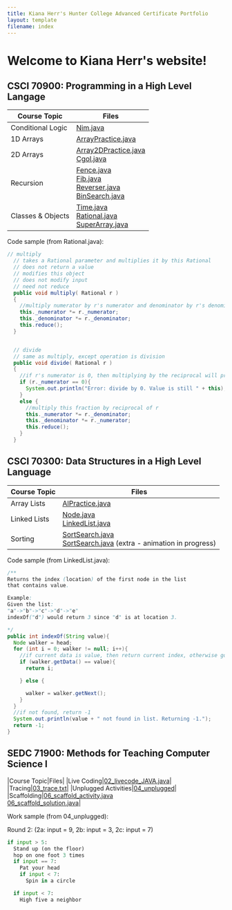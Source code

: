 ```yaml
---
title: Kiana Herr's Hunter College Advanced Certificate Portfolio
layout: template
filename: index
--- 
```


# Welcome to Kiana Herr's website!

## CSCI 70900: Programming in a High Level Langage

|Course Topic|Files|
|------------|-----|
|Conditional Logic|[Nim.java](CSCI70900/Nim)
|1D Arrays|[ArrayPractice.java](CSCI70900/ArrayPractice)|
|2D Arrays|[Array2DPractice.java]()<br />[Cgol.java](CSCI70900/Cgol)|
|Recursion|[Fence.java]()<br />[Fib.java](CSCI70900/Fib)<br />[Reverser.java](CSCI70900/Reverser)<br />[BinSearch.java](CSCI70900/BinSearch)|
|Classes & Objects|[Time.java](CSCI70900/Time)<br />[Rational.java](CSCI70900/Rational)<br />[SuperArray.java](CSCI70900/SuperArray)|

Code sample (from Rational.java):

```java
// multiply
  // takes a Rational parameter and multiplies it by this Rational
  // does not return a value
  // modifies this object
  // does not modify input
  // need not reduce
  public void multiply( Rational r )
  {
    //multiply numerator by r's numerator and denominator by r's denominator
    this._numerator *= r._numerator;
    this._denominator *= r._denominator;
    this.reduce();
  }


  // divide
  // same as multiply, except operation is division
  public void divide( Rational r )
  {
    //if r's numerator is 0, then multiplying by the reciprocal will produce a denominator of 0
    if (r._numerator == 0){
      System.out.println("Error: divide by 0. Value is still " + this);
    }
    else {
      //multiply this fraction by reciprocal of r
      this._numerator *= r._denominator;
      this._denominator *= r._numerator;
      this.reduce();
    }
  }
  ```
    
  
## CSCI 70300: Data Structures in a High Level Language

|Course Topic|Files|
|------------|-----|
|Array Lists|[AlPractice.java](CSCI70300/AlPractice)|
|Linked Lists|[Node.java](CSCI70300/Node)<br />[LinkedList.java](CSCI70300/LinkedList)|
|Sorting|[SortSearch.java](CSCI70300/SortSearch)<br />[SortSearch.java](CSCI70300/SortSearchxtra) (extra - animation in progress)|

Code sample (from LinkedList.java):

```java
/**
Returns the index (location) of the first node in the list
that contains value.

Example:
Given the list:
"a"->"b"->"c"->"d"->"e"
indexOf("d") would return 3 since "d" is at location 3.

*/
public int indexOf(String value){
  Node walker = head;
  for (int i = 0; walker != null; i++){
    //if current data is value, then return current index, otherwise go to next node
    if (walker.getData() == value){
      return i;

    } else {

      walker = walker.getNext();
    }
  }
  //if not found, return -1
  System.out.println(value + " not found in list. Returning -1.");
  return -1;
}
```


## SEDC 71900: Methods for Teaching Computer Science I

|Course Topic|Files|
|Live Coding|[02_livecode_JAVA.java](SEDC71900/02_livecode_JAVA)|
|Tracing|[03_trace.txt](SEDC71900/03_trace)|
|Unplugged Activities|[04_unplugged](SEDC71900/04_unplugged)|
|Scaffolding|[06_scaffold_activity.java](SEDC71900/06_scaffold_activity)<br />[06_scaffold_solution.java](SEDC71900/06_scaffold_solution)|

Work sample (from 04_unplugged):

Round 2: (2a: input = 9, 2b: input = 3, 2c: input = 7)
 ```python
 if input > 5:
   Stand up (on the floor)
   hop on one foot 3 times
   if input == 7:
     Pat your head
     if input < 7:
       Spin in a circle

   if input < 7:
     High five a neighbor
 ```


